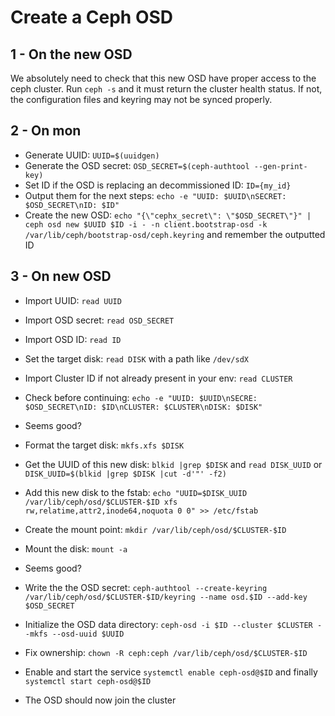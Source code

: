 Create a Ceph OSD
=================

1 - On the new OSD
------------------

We absolutely need to check that this new OSD have proper access to the ceph
cluster. Run `ceph -s` and it must return the cluster health status. If not,
the configuration files and keyring may not be synced properly.

2 - On mon
----------

* Generate UUID: `UUID=$(uuidgen)`
* Generate the OSD secret: `OSD_SECRET=$(ceph-authtool --gen-print-key)`
* Set ID if the OSD is replacing an decommissioned ID: `ID={my_id}`
* Output them for the next steps: `echo -e "UUID: $UUID\nSECRET: $OSD_SECRET\nID: $ID"`
* Create the new OSD: `echo "{\"cephx_secret\": \"$OSD_SECRET\"}" | ceph osd new $UUID $ID -i - -n client.bootstrap-osd -k /var/lib/ceph/bootstrap-osd/ceph.keyring` and remember the outputted ID

3 - On new OSD
--------------

* Import UUID: `read UUID`
* Import OSD secret: `read OSD_SECRET`
* Import OSD ID: `read ID`
* Set the target disk: `read DISK` with a path like `/dev/sdX`
* Import Cluster ID if not already present in your env: `read CLUSTER`
* Check before continuing: `echo -e "UUID: $UUID\nSECRE: $OSD_SECRET\nID: $ID\nCLUSTER: $CLUSTER\nDISK: $DISK"`
* Seems good?

* Format the target disk: `mkfs.xfs $DISK`
* Get the UUID of this new disk: `blkid |grep $DISK` and `read DISK_UUID` or `DISK_UUID=$(blkid |grep $DISK |cut -d'"' -f2)`
* Add this new disk to the fstab: `echo "UUID=$DISK_UUID /var/lib/ceph/osd/$CLUSTER-$ID xfs rw,relatime,attr2,inode64,noquota 0 0" >> /etc/fstab`
* Create the mount point: `mkdir /var/lib/ceph/osd/$CLUSTER-$ID`
* Mount the disk: `mount -a`
* Seems good?

* Write the the OSD secret: `ceph-authtool --create-keyring /var/lib/ceph/osd/$CLUSTER-$ID/keyring --name osd.$ID --add-key $OSD_SECRET`
* Initialize the OSD data directory: `ceph-osd -i $ID --cluster $CLUSTER --mkfs --osd-uuid $UUID`
* Fix ownership: `chown -R ceph:ceph /var/lib/ceph/osd/$CLUSTER-$ID`
* Enable and start the service `systemctl enable ceph-osd@$ID` and finally `systemctl start ceph-osd@$ID`
* The OSD should now join the cluster
